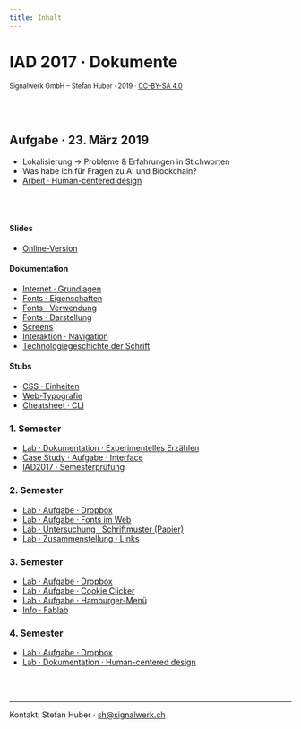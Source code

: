 ```yaml
---
title: Inhalt
---
```


# IAD 2017 · Dokumente

<small>Signalwerk GmbH – Stefan Huber · 2019 · [CC-BY-SA 4.0](https://creativecommons.org/licenses/by-sa/4.0/)</small>

<br>
<br>

## Aufgabe · 23. März 2019
* Lokalisierung → Probleme & Erfahrungen in Stichworten
* Was habe ich für Fragen zu AI und Blockchain?
* [Arbeit · Human-centered design](/exercise-human-centered-design/)

<br>
<br>

#### Slides
* [Online-Version](https://signalwerk.github.io/IAD.LAB.SLD/)

#### Dokumentation

* [Internet · Grundlagen](/grundlagen/)
* [Fonts · Eigenschaften](/font-anatomy/)
* [Fonts · Verwendung](/font-use/)
* [Fonts · Darstellung](/font-rendering/)
* [Screens](/screens/)
* [Interaktion · Navigation](/navigation/)
* [Technologiegeschichte der Schrift](/font-technology/)


#### Stubs
* [CSS · Einheiten](/css-units/)
* [Web-Typografie](/web-typography/)
* [Cheatsheet · CLI](/cheatsheet-cli/)
<!-- * [Touch-Interface](/touch/) -->
<!-- * [Thesis](/thesis/) -->



### 1. Semester

* [Lab · Dokumentation · Experimentelles Erzählen](/exercise-exp-story/)
* [Case Study · Aufgabe · Interface](/exercise-case-study/)
* [IAD2017 · Semesterprüfung](/excercise-first-semester/)

### 2. Semester

* [Lab · Aufgabe · Dropbox](/exercise-dropbox-handling/)
* [Lab · Aufgabe · Fonts im Web](/exercise-webfont/)
* [Lab · Untersuchung · Schriftmuster (Papier)](/exercise-webfont/paper-specimen/)
* [Lab · Zusammenstellung · Links](/exercise-webfont/font-foundries/)

<!-- * [Lab · Plan](/plan/semester-02/) -->

### 3. Semester

* [Lab · Aufgabe · Dropbox](/exercise-dropbox-handling/)
* [Lab · Aufgabe · Cookie Clicker](/exercise-cookie-clicker/)
* [Lab · Aufgabe · Hamburger-Menü](/exercise-mobile-menu/)
* [Info · Fablab](/typesetting-infos/)

### 4. Semester

* [Lab · Aufgabe · Dropbox](/exercise-dropbox-handling/)
* [Lab · Dokumentation · Human-centered design](/exercise-human-centered-design/)

<br>
<br>

<hr>

Kontakt:
Stefan Huber · sh@signalwerk.ch
